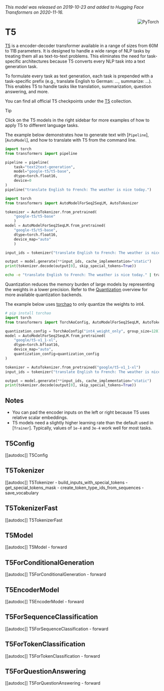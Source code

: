 <!--Copyright 2020 The HuggingFace Team. All rights reserved.

Licensed under the Apache License, Version 2.0 (the "License"); you may not use this file except in compliance with
the License. You may obtain a copy of the License at

http://www.apache.org/licenses/LICENSE-2.0

Unless required by applicable law or agreed to in writing, software distributed under the License is distributed on
an "AS IS" BASIS, WITHOUT WARRANTIES OR CONDITIONS OF ANY KIND, either express or implied. See the License for the
specific language governing permissions and limitations under the License.

⚠️ Note that this file is in Markdown but contain specific syntax for our doc-builder (similar to MDX) that may not be
rendered properly in your Markdown viewer.

-->
*This model was released on 2019-10-23 and added to Hugging Face Transformers on 2020-11-16.*

<div style="float: right;">
    <div class="flex flex-wrap space-x-1">
        <img alt="PyTorch" src="https://img.shields.io/badge/PyTorch-DE3412?style=flat&logo=pytorch&logoColor=white">
    </div>
</div>

# T5

[T5](https://huggingface.co/papers/1910.10683) is a encoder-decoder transformer available in a range of sizes from 60M to 11B parameters. It is designed to handle a wide range of NLP tasks by treating them all as text-to-text problems. This eliminates the need for task-specific architectures because T5 converts every NLP task into a text generation task.

To formulate every task as text generation, each task is prepended with a task-specific prefix (e.g., translate English to German: ..., summarize: ...). This enables T5 to handle tasks like translation, summarization, question answering, and more.

You can find all official T5 checkpoints under the [T5](https://huggingface.co/collections/google/t5-release-65005e7c520f8d7b4d037918) collection.

> [!TIP]
> Click on the T5 models in the right sidebar for more examples of how to apply T5 to different language tasks.

The example below demonstrates how to generate text with [`Pipeline`], [`AutoModel`], and how to translate with T5 from the command line.

<hfoptions id="usage">
<hfoption id="Pipeline">

```py
import torch
from transformers import pipeline

pipeline = pipeline(
    task="text2text-generation",
    model="google-t5/t5-base",
    dtype=torch.float16,
    device=0
)
pipeline("translate English to French: The weather is nice today.")
```

</hfoption>
<hfoption id="AutoModel">

```py
import torch
from transformers import AutoModelForSeq2SeqLM, AutoTokenizer

tokenizer = AutoTokenizer.from_pretrained(
    "google-t5/t5-base"
    )
model = AutoModelForSeq2SeqLM.from_pretrained(
    "google-t5/t5-base",
    dtype=torch.float16,
    device_map="auto"
    )

input_ids = tokenizer("translate English to French: The weather is nice today.", return_tensors="pt").to(model.device)

output = model.generate(**input_ids, cache_implementation="static")
print(tokenizer.decode(output[0], skip_special_tokens=True))
```

</hfoption>
<hfoption id="transformers CLI">

```bash
echo -e "translate English to French: The weather is nice today." | transformers run --task text2text-generation --model google-t5/t5-base --device 0
```

</hfoption>
</hfoptions>

Quantization reduces the memory burden of large models by representing the weights in a lower precision. Refer to the [Quantization](../quantization/overview) overview for more available quantization backends.

The example below uses [torchao](../quantization/torchao) to only quantize the weights to int4.

```py
# pip install torchao
import torch
from transformers import TorchAoConfig, AutoModelForSeq2SeqLM, AutoTokenizer

quantization_config = TorchAoConfig("int4_weight_only", group_size=128)
model = AutoModelForSeq2SeqLM.from_pretrained(
    "google/t5-v1_1-xl",
    dtype=torch.bfloat16,
    device_map="auto",
    quantization_config=quantization_config
)

tokenizer = AutoTokenizer.from_pretrained("google/t5-v1_1-xl")
input_ids = tokenizer("translate English to French: The weather is nice today.", return_tensors="pt").to(model.device)

output = model.generate(**input_ids, cache_implementation="static")
print(tokenizer.decode(output[0], skip_special_tokens=True))
```

## Notes

- You can pad the encoder inputs on the left or right because T5 uses relative scalar embeddings.
- T5 models need a slightly higher learning rate than the default used in [`Trainer`]. Typically, values of `1e-4` and `3e-4` work well for most tasks.

## T5Config

[[autodoc]] T5Config

## T5Tokenizer

[[autodoc]] T5Tokenizer
    - build_inputs_with_special_tokens
    - get_special_tokens_mask
    - create_token_type_ids_from_sequences
    - save_vocabulary

## T5TokenizerFast

[[autodoc]] T5TokenizerFast

## T5Model

[[autodoc]] T5Model
    - forward

## T5ForConditionalGeneration

[[autodoc]] T5ForConditionalGeneration
    - forward

## T5EncoderModel

[[autodoc]] T5EncoderModel
    - forward

## T5ForSequenceClassification

[[autodoc]] T5ForSequenceClassification
    - forward

## T5ForTokenClassification

[[autodoc]] T5ForTokenClassification
    - forward

## T5ForQuestionAnswering

[[autodoc]] T5ForQuestionAnswering
    - forward
